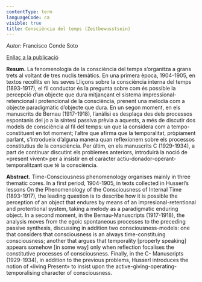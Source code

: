 ```yaml
---
contentType: term
languageCode: ca
visible: true
title: Consciència del temps (Zeitbewusstsein)
---
```


_Autor:_ Francisco Conde Soto

[Enllaç a la publicació](http://www.raco.cat/index.php/AnuariFilosofia/article/view/288112/376213)

**Resum.** La fenomenologia de la consciència del temps s’organitza a grans trets al voltant de tres nuclis temàtics. En una primera època, 1904-1905, en textos recollits en les seves Lliçons sobre la consciència interna del temps (1893-1917), el fil conductor és la pregunta sobre com és possible la percepció d’un objecte que dura mitjançant el sistema impressional-retencional i protencional de la consciència, prenent una melodia com a objecte paradigmàtic d’objecte que dura. En un segon moment, en els manuscrits de Bernau (1917-1918), l’anàlisi es desplaça des dels processos espontanis del jo a la síntesi passiva prèvia a aquests, a més de discutir dos models de consciència al fil del temps: un que la considera com a tempo-constituent en tot moment; l’altre que afirma que la temporalitat, pròpiament parlant, s’introdueix d’alguna manera quan reflexionem sobre els processos constitutius de la consciència. Per últim, en els manuscrits C (1929-1934), a part de continuar discutint els problemes anteriors, introduirà la noció de «present vivent» per a insistir en el caràcter actiu-donador-operant-temporalitzant que té la consciència. 

**Abstract.** Time-Consciousness phenomenology organises mainly in three thematic cores. In a first period, 1904-1905, in texts collected in Husserl’s lessons On the Phenomenology of the Consciousness of Internal Time (1893-1917), the leading question is to describe how it is possible the perception of an object that endures by means of an impresional-retentional and protentional system, taking a melody as a paradigmatic enduring object. In a second moment, in the Bernau-Manuscripts (1917-1918), the analysis moves from the egoic spontaneous processes to the preceding passive synthesis, discussing in addition two consciousness-models: one that considers that consciousness is an always time-constituing consciousness; another that argues that temporality \[properly speaking\] appears somehow \[in some way\] only when reflection focalises the constitutive processes of consciousness. Finally, in the C- Manuscripts (1929-1934), in addition to the previous problems, Husserl introduces the notion of «living Present» to insist upon the active-giving-operating-temporalising character of consciousness.